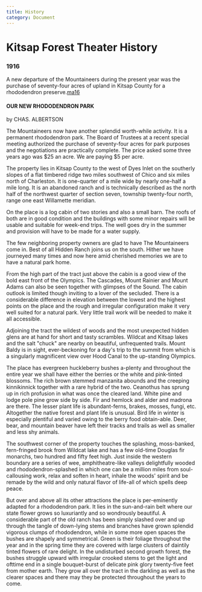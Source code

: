 ```yaml
---
title: History
category: Document
---
```

# Kitsap Forest Theater History


### 1916

A new departure of the Mountaineers during the present year was the purchase of seventy-four acres of upland in Kitsap County for a rhododendron preserve.[ma16][]

#### OUR NEW RHODODENDRON PARK

by CHAS. ALBERTSON

The Mountaineers now have another splendid worth-while activity. It is a permanent rhododendron park. The Board of Trustees at a recent special meeting authorized the purchase of seventy-four acres for park purposes and the negotiations are practically complete. The price asked some three years ago was $25 an acre. We are paying $5 per acre.

The property lies in Kitsap County to the west of Dyes Inlet on the southerly slopes of a flat timbered ridge two miles southwest of Chico and six miles north of Charleston. It is one-quarter of a mile wide by nearly one-half a mile long. It is an abandoned ranch and is technically described as the north half of the northwest quarter of section seven, township twenty-four north, range one east Willamette meridian.

On the place is a log cabin of two stories and also a small barn. The roofs of both are in good condition and the buildings with some minor repairs will be usable and suitable for week-end trips. The well goes dry in the summer and provision will have to be made for a water supply.

The few neighboring property owners are glad to have The Mountaineers come in. Best of all Hidden Ranch joins us on the south. Hither we have journeyed many times and now here amid cherished memories we are to have a natural park home.

From the high part of the tract just above the cabin is a good view of the bold east front of the Olympics. The Cascades, Mount Rainier and Mount Adams can also be seen together with glimpses of the Sound. The cabin outlook is limited though inviting to a lover of the secluded. There is a considerable difference in elevation between the lowest and the highest points on the place and the rough and irregular configuration make it very well suited for a natural park. Very little trail work will be needed to make it all accessible.

Adjoining the tract the wildest of woods and the most unexpected hidden glens are at hand for short and tasty scrambles. Wildcat and Kitsap lakes and the salt "chuck" are nearby on beautiful, unfrequented trails. Mount Baldy is in sight, ever-beckoning for a day's trip to the summit from which is a singularly magnificent view over Hood Canal to the up-standing Olympics.

The place has evergreen huckleberry bushes a-plenty and throughout the entire year we shall have either the berries or the white and pink-tinted blossoms. The rich brown stemmed manzanita abounds and the creeping kinnikinnick together with a rare hybrid of the two. Ceanothus has sprung up in rich profusion in what was once the cleared land. White pine and lodge pole pine grow side by side. Fir and hemlock and alder and madrona are there. The lesser plant life is abundant-ferns, brakes, mosses, fungi, etc. Altogether the native forest and plant life is unusual. Bird life in winter is especially plentiful and varied owing to the berry food obtain-able. Deer, bear, and mountain beaver have left their tracks and trails as well as smaller and less shy animals.

The southwest corner of the property touches the splashing, moss-banked, fern-fringed brook from Wildcat lake and has a few old-time Douglas fir monarchs, two hundred and fifty feet high. Just inside the western boundary are a series of wee, amphitheatre-like valleys delightfully wooded and rhododendron-splashed in which one can be a million miles from soul-callousing work, relax and soften in heart, inhale the woods' spirit and be remade by the wild and only natural flavor of life-all of which spells deep peace.

But over and above all its other attractions the place is per-eminently adapted for a rhododendron park. It lies in the sun-and-rain belt where our state flower grows so luxuriantly and so wondrously beautiful. A considerable part of the old ranch has been simply slashed over and up through the tangle of down-lying stems and branches have grown splendid vigorous clumps of rhododendron, while in some more open spaces the bushes are shapely and symmetrical. Green is their foliage throughout the year and in the spring time they are covered with large clusters of daintily tinted flowers of rare delight. In the undisturbed second growth forest, the bushes struggle upward with irregular crooked stems to get the light and ofttime end in a single bouquet-burst of delicate pink glory twenty-five feet from mother earth. They grow all over the tract in the darkling as well as the clearer spaces and there may they be protected throughout the years to come.


[ma16]: Mountaineer-Annual#1916
